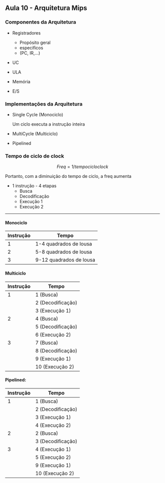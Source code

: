 ## Aula 10 - Arquitetura Mips

### Componentes da Arquitetura

* Registradores
	* Propósito geral
	* especificos
	* (PC, IR,...)

* UC
* ULA
* Memória
* E/S



### Implementações da Arquitetura

* Single Cycle (Monociclo)
	
	Um ciclo executa a instrução inteira


* MultiCycle (Multiciclo)

	


* Pipelined


### Tempo de ciclo de clock

$$ Freq = 1/tempo cicloclock $$

Portanto, com a diminuição do tempo de ciclo, a freq aumenta

* 1 instrução - 4 etapas
	* Busca
	* Decodificação
	* Execução 1
	* Execução 2


---

#### Monociclo

|Instrução	|Tempo			|
|---------------|-----------------------|
|1		|1-4 quadrados de lousa	|
|2		|5-8 quadrados de lousa	|
|3		|9-12 quadrados de lousa|



#### Multiciclo

|Instrução	|Tempo			|
|---------------|-----------------------|
|1		|1 (Busca)		|
|		|2 (Decodificação)	|
|		|3 (Execução 1)		|
|2		|4 (Busca)		|
|		|5 (Decodificação)	|
|		|6 (Execução 2)		|
|3		|7 (Busca)		|
|		|8 (Decodificação)	|
|		|9 (Execução 1)		|
|		|10 (Execução 2)	|

#### Pipelined:

|Instrução	|Tempo			|
|---------------|-----------------------|
|1		|1 (Busca)		|
|		|2 (Decodificação)	|
|		|3 (Execução 1)		|
|		|4 (Execução 2)		|
|2		|2 (Busca)		|
|		|3 (Decodificação)	|
|3		|4 (Execução 1)		|
|		|5 (Execução 2)		|
|		|9 (Execução 1)		|
|		|10 (Execução 2)	|




<!--stackedit_data:
eyJoaXN0b3J5IjpbMTEzMTMyOTM5NiwyODQ1NzQyMTIsMTkxOT
IyOTAxNywtMTczNjg2NTM3NSwtMjA4ODc0NjYxMl19
-->